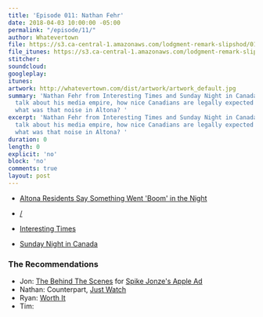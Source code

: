 ```yaml
---
title: 'Episode 011: Nathan Fehr'
date: 2018-04-03 10:00:00 -05:00
permalink: "/episode/11/"
author: Whatevertown
file: https://s3.ca-central-1.amazonaws.com/lodgment-remark-slipshod/011.mp3
file_itunes: https://s3.ca-central-1.amazonaws.com/lodgment-remark-slipshod/011.m4a
stitcher: 
soundcloud: 
googleplay: 
itunes: 
artwork: http://whatevertown.com/dist/artwork/artwork_default.jpg
summary: 'Nathan Fehr from Interesting Times and Sunday Night in Canada join us to
  talk about his media empire, how nice Canadians are legally expected to be, and
  what was that noise in Altona? '
excerpt: 'Nathan Fehr from Interesting Times and Sunday Night in Canada join us to
  talk about his media empire, how nice Canadians are legally expected to be, and
  what was that noise in Altona? '
duration: 0
length: 0
explicit: 'no'
block: 'no'
comments: true
layout: post
---
```


- [Altona Residents Say Something Went 'Boom' in the Night](https://www.pembinavalleyonline.com/local/altona-residents-say-something-went-boom-in-the-night)

- [/](https://www.theguardian.com/world/2018/mar/26/french-waiter-says-firing-for-rudeness-is-discrimination-against-my-culture?CMP=share_btn_fb)

- [Interesting Times](http://interestingtimes.ca/)
- [Sunday Night in Canada](https://www.diym.tv/shows/sundaynightincanada/)

### The Recommendations
- Jon: [The Behind The Scenes](http://www.adweek.com/creativity/this-look-inside-spike-jonzes-apple-ad-is-as-fascinating-as-the-film-itself/) for [Spike Jonze's Apple Ad](https://www.youtube.com/watch?v=305ryPvU6A8)
- Nathan: Counterpart, [Just Watch](https://www.justwatch.com)
- Ryan: [Worth It](https://www.buzzfeed.com/worthit)
- Tim: 